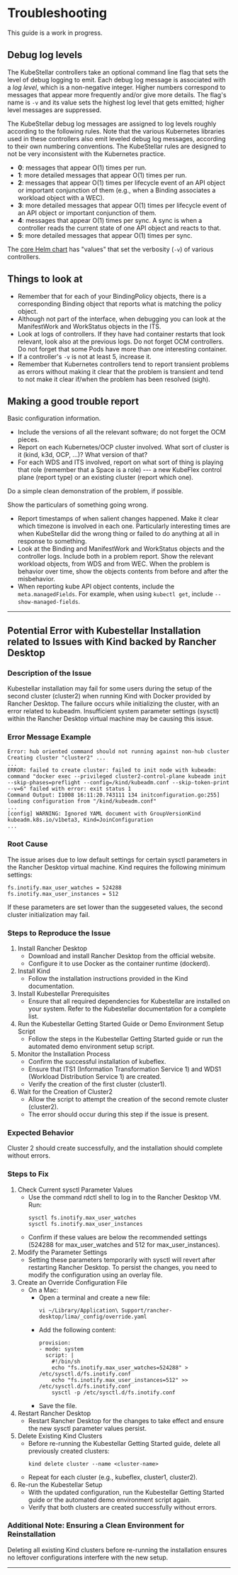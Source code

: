 # Troubleshooting

This guide is a work in progress.

## Debug log levels

The KubeStellar controllers take an optional command line flag that
sets the level of debug logging to emit. Each debug log message is
associated with a _log level_, which is a non-negative integer. Higher
numbers correspond to messages that appear more frequently and/or give
more details. The flag's name is `-v` and its value sets the highest
log level that gets emitted; higher level messages are suppressed.

The KubeStellar debug log messages are assigned to log levels roughly
according to the following rules. Note that the various Kubernetes
libraries used in these controllers also emit leveled debug log
messages, according to their own numbering conventions. The
KubeStellar rules are designed to not be very inconsistent with the
Kubernetes practice.

- **0**: messages that appear O(1) times per run.
- **1**: more detailed messages that appear O(1) times per run.
- **2**: messages that appear O(1) times per lifecycle event of an API object or important conjunction of them (e.g., when a Binding associates a workload object with a WEC).
- **3**: more detailed messages that appear O(1) times per lifecycle event of an API object or important conjunction of them.
- **4**: messages that appear O(1) times per sync. A sync is when a controller reads the current state of one API object and reacts to that.
- **5**: more detailed messages that appear O(1) times per sync.

The [core Helm chart](core-chart.md) has "values" that set the
verbosity (`-v`) of various controllers.

## Things to look at

- Remember that for each of your BindingPolicy objects, there is a corresponding Binding object that reports what is matching the policy object.
- Although not part of the interface, when debugging you can look at the ManifestWork and WorkStatus objects in the ITS.
- Look at logs of controllers. If they have had container restarts that look relevant, look also at the previous logs. Do not forget OCM controllers. Do not forget that some Pods have more than one interesting container.
- If a controller's `-v` is not at least 5, increase it.
- Remember that Kubernetes controllers tend to report transient problems as errors without making it clear that the problem is transient and tend to not make it clear if/when the problem has been resolved (sigh).

## Making a good trouble report

Basic configuration information.

- Include the versions of all the relevant software; do not forget the OCM pieces.
- Report on each Kubernetes/OCP cluster involved. What sort of cluster is it (kind, k3d, OCP, ...)? What version of that?
- For each WDS and ITS involved, report on what sort of thing is playing that role (remember that a Space is a role) --- a new KubeFlex control plane (report type) or an existing cluster (report which one).

Do a simple clean demonstration of the problem, if possible.

Show the particulars of something going wrong.

- Report timestamps of when salient changes happened. Make it clear which timezone is involved in each one. Particularly interesting times are when KubeStellar did the wrong thing or failed to do anything at all in response to something.
- Look at the Binding and ManifestWork and WorkStatus objects and the controller logs. Include both in a problem report. Show the relevant workload objects, from WDS and from WEC. When the problem is behavior over time, show the objects contents from before and after the misbehavior.
- When reporting kube API object contents, include the `meta.managedFields`. For example, when using `kubectl get`, include `--show-managed-fields`.

____
## Potential Error with Kubestellar Installation related to Issues with Kind backed by Rancher Desktop
### Description of the Issue

Kubestellar installation may fail for some users during the setup of the second cluster (cluster2) when running Kind with Docker provided by Rancher Desktop. The failure occurs while initializing the cluster, with an error related to kubeadm. Insufficient system parameter settings (sysctl) within the Rancher Desktop virtual machine may be causing this issue.

### Error Message Example

```
Error: hub oriented command should not running against non-hub cluster
Creating cluster "cluster2" ...
...
ERROR: failed to create cluster: failed to init node with kubeadm: command "docker exec --privileged cluster2-control-plane kubeadm init --skip-phases=preflight --config=/kind/kubeadm.conf --skip-token-print --v=6" failed with error: exit status 1
Command Output: I1008 16:11:20.743111 134 initconfiguration.go:255] loading configuration from "/kind/kubeadm.conf"
...
[config] WARNING: Ignored YAML document with GroupVersionKind kubeadm.k8s.io/v1beta3, Kind=JoinConfiguration
...
```

### Root Cause

The issue arises due to low default settings for certain sysctl parameters in the Rancher Desktop virtual machine. Kind requires the following minimum settings:

```
fs.inotify.max_user_watches = 524288
fs.inotify.max_user_instances = 512
```

If these parameters are set lower than the suggeseted values, the second cluster initialization may fail.

### Steps to Reproduce the Issue
1. Install Rancher Desktop
   * Download and install Rancher Desktop from the official website.
   * Configure it to use Docker as the container runtime (dockerd).
2. Install Kind
   * Follow the installation instructions provided in the Kind documentation.
3. Install Kubestellar Prerequisites
   * Ensure that all required dependencies for Kubestellar are installed on your system. Refer to the Kubestellar documentation for a complete list.
4. Run the Kubestellar Getting Started Guide or Demo Environment Setup Script
   * Follow the steps in the Kubestellar Getting Started guide or run the automated demo environment setup script.
5. Monitor the Installation Process
   * Confirm the successful installation of kubeflex.
   * Ensure that ITS1 (Information Transformation Service 1) and WDS1 (Workload Distribution Service 1) are created.
   * Verify the creation of the first cluster (cluster1).
6. Wait for the Creation of Cluster2
   * Allow the script to attempt the creation of the second remote cluster (cluster2).
   * The error should occur during this step if the issue is present.

### Expected Behavior

Cluster 2 should create successfully, and the installation should complete without errors.

### Steps to Fix
1. Check Current sysctl Parameter Values
   * Use the command rdctl shell to log in to the Rancher Desktop VM.
Run:
        ````
        sysctl fs.inotify.max_user_watches
        sysctl fs.inotify.max_user_instances
        ````
    * Confirm if these values are below the recommended settings (524288 for max_user_watches and 512 for max_user_instances).
2. Modify the Parameter Settings
   * Setting these parameters temporarily with sysctl will revert after restarting Rancher Desktop. To persist the changes, you need to modify the configuration using an overlay file.
3. Create an Override Configuration File
    - On a Mac:
        * Open a terminal and create a new file:
            ```
            vi ~/Library/Application\ Support/rancher-desktop/lima/_config/override.yaml
            ```
        * Add the following content:
            ```
            provision:
            - mode: system
              script: |
                #!/bin/sh
                echo "fs.inotify.max_user_watches=524288" > /etc/sysctl.d/fs.inotify.conf
                echo "fs.inotify.max_user_instances=512" >> /etc/sysctl.d/fs.inotify.conf
                sysctl -p /etc/sysctl.d/fs.inotify.conf
            ```
        * Save the file.
4. Restart Rancher Desktop
   * Restart Rancher Desktop for the changes to take effect and ensure the new sysctl parameter values persist.
5. Delete Existing Kind Clusters
   * Before re-running the Kubestellar Getting Started guide, delete all previously created clusters:
        ```
        kind delete cluster --name <cluster-name>
        ```
    * Repeat for each cluster (e.g., kubeflex, cluster1, cluster2).
6. Re-run the Kubestellar Setup
    * With the updated configuration, run the Kubestellar Getting Started guide or the automated demo environment script again.
    * Verify that both clusters are created successfully without errors.

### Additional Note: Ensuring a Clean Environment for Reinstallation
Deleting all existing Kind clusters before re-running the installation ensures no leftover configurations interfere with the new setup.
____

